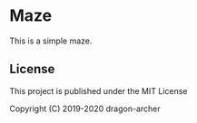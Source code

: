 # Maze

This is a simple maze.

## License

This project is published under the MIT License

Copyright (C) 2019-2020 dragon-archer

